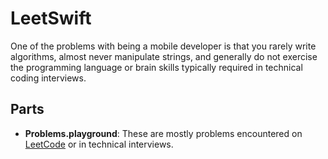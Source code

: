 # LeetSwift

One of the problems with being a mobile developer is that you rarely write algorithms, 
almost never manipulate strings, and generally do not exercise the programming language
or brain skills typically required in technical coding interviews.

## Parts

- **Problems.playground**: These are mostly problems encountered on [LeetCode](https://leetcode.com/) 
or in technical interviews.

